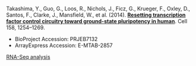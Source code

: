 Takashima, Y., Guo, G., Loos, R., Nichols, J., Ficz, G., Krueger, F., Oxley, D., Santos, F., Clarke, J., Mansfield, W., et al. (2014). **[Resetting transcription factor control circuitry toward ground-state pluripotency in human](https://doi.org/10.1016/j.cell.2014.08.029)**. Cell 158, 1254–1269.

- BioProject Accession: PRJEB7132
- ArrayExpress Accession: E-MTAB-2857

[RNA-Seq analysis](https://jlduan.github.io/replica/j.cell.2014.08.029/notebooks/analyze.html)
